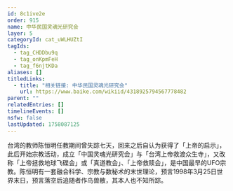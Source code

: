 ```yaml
---
id: 8c1ive2e
order: 915
name: 中华民国灵魂光研究会
layer: 5
categoryId: cat_uWLHUZtI
tagIds:
  - tag_CHDDbu9q
  - tag_onKpmFeH
  - tag_f6njtKDa
aliases: []
titledLinks:
  - title: "相关链接: 中华民国灵魂光研究会"
    url: https://www.baike.com/wikiid/4318925794567778482
parent: ""
relatedEntries: []
timelineEvents: []
nsfw: false
lastUpdated: 1758087125
---
```


台湾的教师陈恒明任教期间曾失踪七天，回来之后自认为获得了「上帝的启示」，此后开始宗教活动，成立「中国灵魂光研究会」与「台湾上帝救渡众生寺」，又改称「上帝拯救地球飞碟会」或「真道教会」、「上帝救赎会」，是中国最早的UFO宗教。陈恒明有一套融合科学、宗教与数秘术的末世理论，预言1998年3月25日世界末日，预言落空后追随者作鸟兽散，其本人也不知所踪。